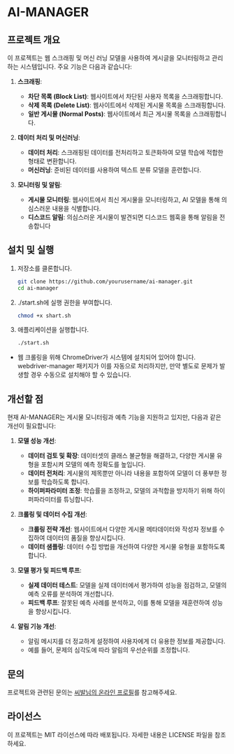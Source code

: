 # AI-MANAGER

## 프로젝트 개요

이 프로젝트는 웹 스크래핑 및 머신 러닝 모델을 사용하여 게시글을 모니터링하고 관리하는 시스템입니다. 주요 기능은 다음과 같습니다:

1. **스크래핑**:
   - **차단 목록 (Block List)**: 웹사이트에서 차단된 사용자 목록을 스크래핑합니다.
   - **삭제 목록 (Delete List)**: 웹사이트에서 삭제된 게시물 목록을 스크래핑합니다.
   - **일반 게시물 (Normal Posts)**: 웹사이트에서 최근 게시물 목록을 스크래핑합니다.

2. **데이터 처리 및 머신러닝**:
   - **데이터 처리**: 스크래핑된 데이터를 전처리하고 토큰화하여 모델 학습에 적합한 형태로 변환합니다.
   - **머신러닝**: 준비된 데이터를 사용하여 텍스트 분류 모델을 훈련합니다.

3. **모니터링 및 알림**:
   - **게시물 모니터링**: 웹사이트에서 최신 게시물을 모니터링하고, AI 모델을 통해 의심스러운 내용을 식별합니다.
   - **디스코드 알림**: 의심스러운 게시물이 발견되면 디스코드 웹훅을 통해 알림을 전송합니다

## 설치 및 실행

1. 저장소를 클론합니다.

   ```bash
   git clone https://github.com/yourusername/ai-manager.git
   cd ai-manager
   ```

2. ./start.sh에 실행 권한을 부여합니다.

   ```bash
   chmod +x shart.sh
   ```

3. 애플리케이션을 실행합니다.

   ```bash
   ./start.sh
   ```

- 웹 크롤링을 위해 ChromeDriver가 시스템에 설치되어 있어야 합니다. webdriver-manager 패키지가 이를 자동으로 처리하지만, 만약 별도로 문제가 발생할 경우 수동으로 설치해야 할 수 있습니다.

## 개선할 점

현재 AI-MANAGER는 게시물 모니터링과 예측 기능을 지원하고 있지만, 다음과 같은 개선이 필요합니다:

1. **모델 성능 개선**:
   - **데이터 검토 및 확장**: 데이터셋의 클래스 불균형을 해결하고, 다양한 게시물 유형을 포함시켜 모델의 예측 정확도를 높입니다.
   - **데이터 전처리**: 게시물의 제목뿐만 아니라 내용을 포함하여 모델이 더 풍부한 정보를 학습하도록 합니다.
   - **하이퍼파라미터 조정**: 학습률을 조정하고, 모델의 과적합을 방지하기 위해 하이퍼파라미터를 튜닝합니다.

2. **크롤링 및 데이터 수집 개선**:
   - **크롤링 전략 개선**: 웹사이트에서 다양한 게시물 메타데이터와 작성자 정보를 수집하여 데이터의 품질을 향상시킵니다.
   - **데이터 샘플링**: 데이터 수집 방법을 개선하여 다양한 게시물 유형을 포함하도록 합니다.

3. **모델 평가 및 피드백 루프**:
   - **실제 데이터 테스트**: 모델을 실제 데이터에서 평가하여 성능을 점검하고, 모델의 예측 오류를 분석하여 개선합니다.
   - **피드백 루프**: 잘못된 예측 사례를 분석하고, 이를 통해 모델을 재훈련하여 성능을 향상시킵니다.

4. **알림 기능 개선**:
   - 알림 메시지를 더 정교하게 설정하여 사용자에게 더 유용한 정보를 제공합니다.
   - 예를 들어, 문제의 심각도에 따라 알림의 우선순위를 조정합니다.

## 문의

프로젝트와 관련된 문의는 [씨발님의 온라인 프로필](https://dcinside-ssibal.github.io/dcinside-ssibal-online-profile/)를 참고해주세요.

## 라이선스

이 프로젝트는 MIT 라이선스에 따라 배포됩니다. 자세한 내용은 LICENSE 파일을 참조하세요.
